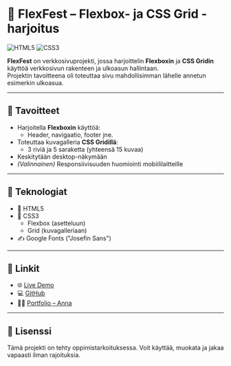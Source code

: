 # 🎉 FlexFest – Flexbox- ja CSS Grid -harjoitus

![HTML5](https://img.shields.io/badge/HTML5-✅-orange)
![CSS3](https://img.shields.io/badge/CSS3-✅-blue)

**FlexFest** on verkkosivuprojekti, jossa harjoittelin **Flexboxin** ja **CSS Gridin** käyttöä verkkosivun rakenteen ja ulkoasun hallintaan.  
Projektin tavoitteena oli toteuttaa sivu mahdollisimman lähelle annetun esimerkin ulkoasua.

---

## 🌟 Tavoitteet

- Harjoitella **Flexboxin** käyttöä:
  - Header, navigaatio, footer jne.
- Toteuttaa kuvagalleria **CSS Gridillä**:
  - 3 riviä ja 5 saraketta (yhteensä 15 kuvaa)
- Keskitytään desktop-näkymään
- _(Valinnainen)_ Responsiivisuuden huomiointi mobiililaitteille

---

## 📅 Teknologiat

- 🧱 HTML5
- 🎨 CSS3
  - Flexbox (asetteluun)
  - Grid (kuvagalleriaan)
- ✍️ Google Fonts ("Josefin Sans")

---

## 🔗 Linkit

- 🌐 [Live Demo](https://flex-haroijtus.web.app/)
- 💻 [GitHub](https://github.com/Nyukaa/BCNew/tree/main/HTML/06-viikko/Flex-haroijtus)
- 👩‍💻 [Portfolio – Anna](https://portfolio-a8654.web.app/index.html)

---

## 📜 Lisenssi

Tämä projekti on tehty oppimistarkoituksessa. Voit käyttää, muokata ja jakaa vapaasti ilman rajoituksia.
